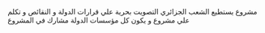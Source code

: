 مشروع يستطيع الشعب الجزائري التصويت بحرية علي قرارات الدولة و النقائص و تكلم علي مشروع و يكون كل مؤسسات الدولة مشارك في المشروع 
